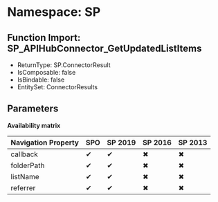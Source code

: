 # Namespace: SP

## Function Import: SP_APIHubConnector_GetUpdatedListItems

- ReturnType: SP.ConnectorResult
- IsComposable: false
- IsBindable: false
- EntitySet: ConnectorResults

## Parameters

**Availability matrix**

Navigation Property | SPO | SP 2019 | SP 2016 | SP 2013
----------|-----|---------|---------|--------
callback | ✔ | ✔ | ✖ | ✖
folderPath | ✔ | ✔ | ✖ | ✖
listName | ✔ | ✔ | ✖ | ✖
referrer | ✔ | ✔ | ✖ | ✖

